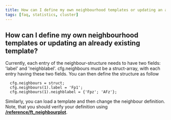 ```yaml
---
title: How can I define my own neighbourhood templates or updating an already existing template?
tags: [faq, statistics, cluster]
---
```


## How can I define my own neighbourhood templates or updating an already existing template?

Currently, each entry of the neighbour-structure needs to have two fields: 'label' and 'neighblabel'. cfg.neighbours must be a struct-array, with each entry having these two fields. You can then define the structure as follow

	  cfg.neighbours = struct;
	  cfg.neighbours(1).label = 'Fp1';
	  cfg.neighbours(1).neighblabel = {'Fpz'; 'AFz'};

Similarly, you can load a template and then change the neighbour definition. Note, that you should verify your definition using **[/reference/ft_neighbourplot](/reference/ft_neighbourplot)**. 

